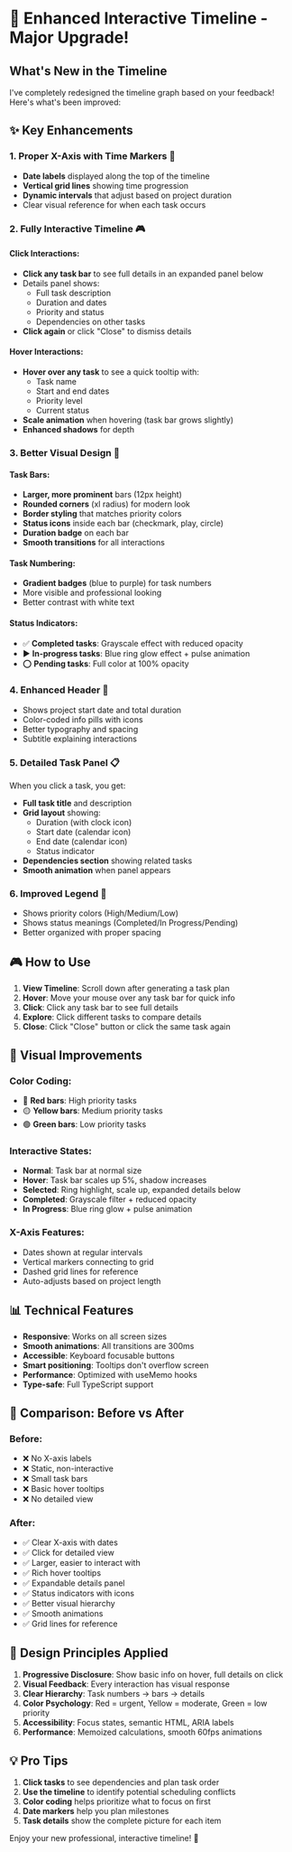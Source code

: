 # 🚀 Enhanced Interactive Timeline - Major Upgrade!

## What's New in the Timeline

I've completely redesigned the timeline graph based on your feedback! Here's what's been improved:

## ✨ Key Enhancements

### 1. **Proper X-Axis with Time Markers** 📅

- **Date labels** displayed along the top of the timeline
- **Vertical grid lines** showing time progression
- **Dynamic intervals** that adjust based on project duration
- Clear visual reference for when each task occurs

### 2. **Fully Interactive Timeline** 🎮

#### Click Interactions:

- **Click any task bar** to see full details in an expanded panel below
- Details panel shows:
  - Full task description
  - Duration and dates
  - Priority and status
  - Dependencies on other tasks
- **Click again** or click "Close" to dismiss details

#### Hover Interactions:

- **Hover over any task** to see a quick tooltip with:
  - Task name
  - Start and end dates
  - Priority level
  - Current status
- **Scale animation** when hovering (task bar grows slightly)
- **Enhanced shadows** for depth

### 3. **Better Visual Design** 🎨

#### Task Bars:

- **Larger, more prominent** bars (12px height)
- **Rounded corners** (xl radius) for modern look
- **Border styling** that matches priority colors
- **Status icons** inside each bar (checkmark, play, circle)
- **Duration badge** on each bar
- **Smooth transitions** for all interactions

#### Task Numbering:

- **Gradient badges** (blue to purple) for task numbers
- More visible and professional looking
- Better contrast with white text

#### Status Indicators:

- ✅ **Completed tasks**: Grayscale effect with reduced opacity
- ▶️ **In-progress tasks**: Blue ring glow effect + pulse animation
- ⭕ **Pending tasks**: Full color at 100% opacity

### 4. **Enhanced Header** 🎯

- Shows project start date and total duration
- Color-coded info pills with icons
- Better typography and spacing
- Subtitle explaining interactions

### 5. **Detailed Task Panel** 📋

When you click a task, you get:

- **Full task title** and description
- **Grid layout** showing:
  - Duration (with clock icon)
  - Start date (calendar icon)
  - End date (calendar icon)
  - Status indicator
- **Dependencies section** showing related tasks
- **Smooth animation** when panel appears

### 6. **Improved Legend** 🎨

- Shows priority colors (High/Medium/Low)
- Shows status meanings (Completed/In Progress/Pending)
- Better organized with proper spacing

## 🎮 How to Use

1. **View Timeline**: Scroll down after generating a task plan
2. **Hover**: Move your mouse over any task bar for quick info
3. **Click**: Click any task bar to see full details
4. **Explore**: Click different tasks to compare details
5. **Close**: Click "Close" button or click the same task again

## 🎯 Visual Improvements

### Color Coding:

- 🔴 **Red bars**: High priority tasks
- 🟡 **Yellow bars**: Medium priority tasks
- 🟢 **Green bars**: Low priority tasks

### Interactive States:

- **Normal**: Task bar at normal size
- **Hover**: Task bar scales up 5%, shadow increases
- **Selected**: Ring highlight, scale up, expanded details below
- **Completed**: Grayscale filter + reduced opacity
- **In Progress**: Blue ring glow + pulse animation

### X-Axis Features:

- Dates shown at regular intervals
- Vertical markers connecting to grid
- Dashed grid lines for reference
- Auto-adjusts based on project length

## 📊 Technical Features

- **Responsive**: Works on all screen sizes
- **Smooth animations**: All transitions are 300ms
- **Accessible**: Keyboard focusable buttons
- **Smart positioning**: Tooltips don't overflow screen
- **Performance**: Optimized with useMemo hooks
- **Type-safe**: Full TypeScript support

## 🌟 Comparison: Before vs After

### Before:

- ❌ No X-axis labels
- ❌ Static, non-interactive
- ❌ Small task bars
- ❌ Basic hover tooltips
- ❌ No detailed view

### After:

- ✅ Clear X-axis with dates
- ✅ Click for detailed view
- ✅ Larger, easier to interact with
- ✅ Rich hover tooltips
- ✅ Expandable details panel
- ✅ Status indicators with icons
- ✅ Better visual hierarchy
- ✅ Smooth animations
- ✅ Grid lines for reference

## 🎨 Design Principles Applied

1. **Progressive Disclosure**: Show basic info on hover, full details on click
2. **Visual Feedback**: Every interaction has visual response
3. **Clear Hierarchy**: Task numbers → bars → details
4. **Color Psychology**: Red = urgent, Yellow = moderate, Green = low priority
5. **Accessibility**: Focus states, semantic HTML, ARIA labels
6. **Performance**: Memoized calculations, smooth 60fps animations

## 💡 Pro Tips

1. **Click tasks** to see dependencies and plan task order
2. **Use the timeline** to identify potential scheduling conflicts
3. **Color coding** helps prioritize what to focus on first
4. **Date markers** help you plan milestones
5. **Task details** show the complete picture for each item

Enjoy your new professional, interactive timeline! 🎉

